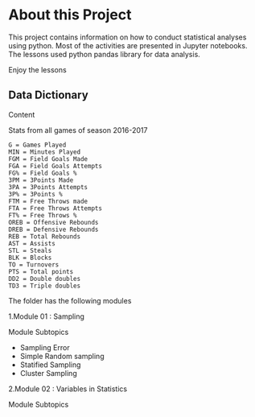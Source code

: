 # About this Project

This project contains information on how to conduct statistical analyses using python. Most of the activities are presented in Jupyter notebooks.
The lessons used python pandas library for data analysis.

Enjoy the lessons

## Data Dictionary

Content

Stats from all games of season 2016-2017

    G = Games Played
    MIN = Minutes Played
    FGM = Field Goals Made
    FGA = Field Goals Attempts
    FG% = Field Goals %
    3PM = 3Points Made
    3PA = 3Points Attempts
    3P% = 3Points %
    FTM = Free Throws made
    FTA = Free Throws Attempts
    FT% = Free Throws %
    OREB = Offensive Rebounds
    DREB = Defensive Rebounds
    REB = Total Rebounds
    AST = Assists
    STL = Steals
    BLK = Blocks
    TO = Turnovers
    PTS = Total points
    DD2 = Double doubles
    TD3 = Triple doubles

The folder has the following modules

1.Module 01 : Sampling

Module Subtopics

+ Sampling Error
+ Simple Random sampling
+ Statified Sampling
+ Cluster Sampling

2.Module 02 : Variables in Statistics

Module Subtopics
